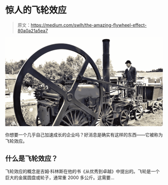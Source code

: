 # 惊人的飞轮效应

> 原文：<https://medium.com/swlh/the-amazing-flywheel-effect-80a0a21a5ea7>

![](img/68e12df9633739504b48fc01ea471c00.png)

你想要一个几乎自己加速成长的企业吗？好消息是确实有这样的东西——它被称为飞轮效应。

## 什么是飞轮效应？

飞轮效应的概念是吉姆·科林斯在他的书《从优秀到卓越》中提出的。飞轮是一个巨大的金属圆盘或轮子，通常重 2000 多公斤。这需要…